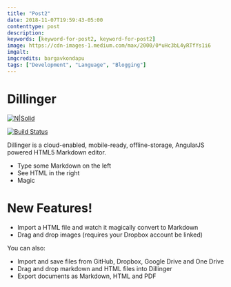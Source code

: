 ```yaml
---
title: "Post2"
date: 2018-11-07T19:59:43-05:00
contenttype: post
description:
keywords: [keyword-for-post2, keyword-for-post2]
image: https://cdn-images-1.medium.com/max/2000/0*uHc3bL4yRTfYs1i6
imgalt:
imgcredits: bargavkondapu
tags: ["Development", "Language", "Blogging"]
---
```

[comment]: # ( Post include personal views, articles, tutorials. )

# Dillinger

[![N|Solid](https://cldup.com/dTxpPi9lDf.thumb.png)](https://nodesource.com/products/nsolid)

[![Build Status](https://travis-ci.org/joemccann/dillinger.svg?branch=master)](https://travis-ci.org/joemccann/dillinger)

Dillinger is a cloud-enabled, mobile-ready, offline-storage, AngularJS powered HTML5 Markdown editor.

  - Type some Markdown on the left
  - See HTML in the right
  - Magic

# New Features!

  - Import a HTML file and watch it magically convert to Markdown
  - Drag and drop images (requires your Dropbox account be linked)


You can also:
  - Import and save files from GitHub, Dropbox, Google Drive and One Drive
  - Drag and drop markdown and HTML files into Dillinger
  - Export documents as Markdown, HTML and PDF

